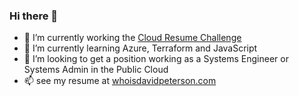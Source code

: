 ### Hi there 👋
- 🔭 I’m currently working the [Cloud Resume Challenge](https://cloudresumechallenge.dev/docs/faq/)
- 🌱 I’m currently learning Azure, Terraform and JavaScript
- 👯 I’m looking to get a position working as a Systems Engineer or Systems Admin in the Public Cloud
- 📫 see my resume at [whoisdavidpeterson.com](https://whoisdavidpeterson.com)

<!--
**dpeterson1125/dpeterson1125** is a ✨ _special_ ✨ repository because its `README.md` (this file) appears on your GitHub profile.

Here are some ideas to get you started:

- 🔭 I’m currently working on ...
- 🌱 I’m currently learning ...
- 👯 I’m looking to collaborate on ...
- 🤔 I’m looking for help with ...
- 💬 Ask me about ...
- 📫 How to reach me: ...
- 😄 Pronouns: ...
- ⚡ Fun fact: ...
-->
